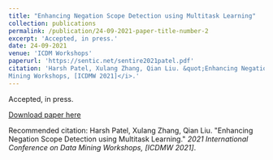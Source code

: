 ```yaml
---
title: "Enhancing Negation Scope Detection using Multitask Learning"
collection: publications
permalink: /publication/24-09-2021-paper-title-number-2
excerpt: 'Accepted, in press.'
date: 24-09-2021
venue: 'ICDM Workshops'
paperurl: 'https://sentic.net/sentire2021patel.pdf'
citation: 'Harsh Patel, Xulang Zhang, Qian Liu. &quot;Enhancing Negation Scope Detection using Multitask Learning.&quot; <i>2021 International Conference on Data
Mining Workshops, [ICDMW 2021]</i>.'
---
```

Accepted, in press.

[Download paper here](https://sentic.net/sentire2021patel.pdf)

Recommended citation: Harsh Patel, Xulang Zhang, Qian Liu. "Enhancing Negation Scope Detection using Multitask Learning." <i>2021 International Conference on Data
Mining Workshops, [ICDMW 2021]</i>.